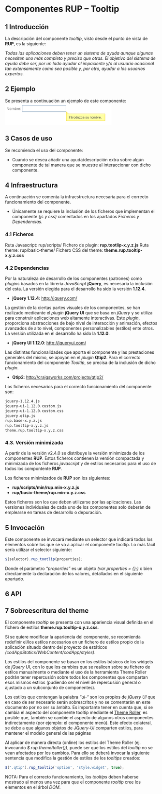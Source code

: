 #	Componentes RUP – Tooltip

##	1	Introducción
La descripción del componente *tooltip*, visto desde el punto de vista de **RUP**, es la siguiente:

*Todas las aplicaciones deben tener un sistema de ayuda aunque algunas necesiten uno más completo y preciso que otras. El objetivo del sistema de ayuda debe ser, por un lado ayudar al impaciente y/o al usuario ocasional tan extensamente como sea posible y, por otro, ayudar a los usuarios expertos.*

##	2	Ejemplo
Se presenta a continuación un ejemplo de este componente:
![ejemplo](img/rup.tooltip_1.png)

##	3	Casos de uso
Se recomienda el uso del componente:
+	Cuando se desea añadir una ayuda/descripción extra sobre algún componente de tal manera que se muestre al interaccionar con dicho componente.

##	4 Infraestructura
A continuación se comenta la infraestructura necesaria para el correcto funcionamiento del componente.

+	Únicamente se requiere la inclusión de los ficheros que implementan el componente *(js y css)* comentados en los apartados *Ficheros y Dependencias*.


###	4.1	Ficheros
Ruta Javascript: rup/scripts/
Fichero de plugin: **rup.tootlip-x.y.z.js**
Ruta theme: rup/basic-theme/
Fichero CSS del theme: **theme.rup.tooltip-x.y.z.css**

###	4.2	Dependencias
Por la naturaleza de desarrollo de los componentes (patrones) como *plugins* basados en la librería *JavaScript* **jQuery**, es necesaria la inclusión del esta. La versión elegida para el desarrollo ha sido la versión **1.12.4**.
+	**jQuery 1.12.4**: http://jquery.com/

La gestión de la ciertas partes visuales de los componentes, se han realizado medieante el *plugin* **jQuery UI** que se basa en *jQuery* y se utiliza para construir aplicaciones web altamente interactivas. Este *plugin*, proporciona abstracciones de bajo nivel de interacción y animación, efectos avanzados de alto nivel, componentes personalizables (estilos) ente otros. La versión utilizada en el desarrollo ha sido la **1.12.0**.
+	**jQuery UI 1.12.0**: http://jqueryui.com/
	
Las distintas funcionalidades que aporta el componente y las prestaciones generales del mismo, se apoyan en el *plugin* **Qtip2**. Para el correcto funcionamiento del componente *Tooltip*, se precisa de la inclusión de dicho *plugin*.
+	**Qtip2**: http://craigsworks.com/projects/qtip2/

Los ficheros necesarios para el correcto funcionamiento del componente son:
	
    jquery-1.12.4.js
	jquery-ui-1.12.0.custom.js 
	jquery-ui-1.12.0.custom.css
	jquery.qtip.js
	rup.base-x.y.z.js
	rup.tooltip-x.y.z.js
	theme.rup.tooltip-x.y.z.css

###	4.3.	Versión minimizada
A partir de la versión v2.4.0 se distribuye la versión minimizada de los componentes **RUP**. Estos ficheros contienen la versión compactada y minimizada de los ficheros *javascript* y de estilos necesarios para el uso de todos los compontente **RUP**.

Los ficheros minimizados de **RUP** son los siguientes:
+	**rup/scripts/min/rup.min-x.y.z.js**
+	**rup/basic-theme/rup.min-x.y.z.css**

Estos ficheros son los que deben utilizarse por las aplicaciones. Las versiones individuales de cada uno de los componentes solo deberán de emplearse en tareas de desarrollo o depuración.


##	5	Invocación
Este componente se invocará mediante un selector que indicará todos los elementos sobre los que se va a aplicar el componente tooltip. Lo más fácil sería utilizar el selector siguiente:
```javascript
$(selector).rup_tootlip(properties);
```

Donde el parámetro *“properties”* es un objeto *(var properties = {};)* o bien directamente la declaración de los valores, detallados en el siguiente apartado.

##	6 API


##	7	Sobreescritura del theme
El componente *tooltip* se presenta con una apariencia visual definida en el fichero de estilos **theme.rup.tooltip-x.y.z.css**.

Si se quiere modificar la apariencia del componente, se recomienda redefinir el/los estilos necesarios en un fichero de estilos propio de la aplicación situado dentro del proyecto de estáticos *(codAppStatics/WebContent/codApp/styles)*.

Los estilos del componente se basan en los estilos básicos de los widgets de *jQuery UI*, con lo que los cambios que se realicen sobre su fichero de estilos manualmente o mediante el uso de la herramienta Theme Roller podrán tener repercusión sobre todos los componentes que compartan esos mismos estilos (pudiendo ser el nivel de repercusión general o ajustado a un subconjunto de componentes).

Los estilos que contengan la palabra *“ui-“* son los propios de *jQuery UI* que en caso de ser necesario serán sobrescritos y no se comentarán en este documento por no ser su ámbito. Es importante tener en cuenta que, si se cambia el aspecto del componente tooltip mediante el [Theme Roller](http://jqueryui.com/themeroller/), es posible que, también se cambie el aspecto de algunos otros componentes indirectamente (por ejemplo: el componente menú). Este efecto colateral, se debe a que algunos objetos de *JQuery-UI* comparten estilos, para mantener el modelo general de las páginas

Al aplicar de manera directa (online) los estilos del Theme Roller (ej. invocando *$.rup.themeRoller())*, puede ser que los estilos del *tooltip* no se vean afectados por los cambios. Para ello se deberá invocar la siguiente sentencia que modifica la gestión de estilos de los *tooltips* creados:
```javascript
$(".qtip").rup_tooltip('option', 'style.widget', true);
```
 NOTA: Para el correcto funcionamiento, los *tooltips* deben haberse mostrado al menos una vez para que el componente *tooltip* cree los elementos en el árbol *DOM*.

